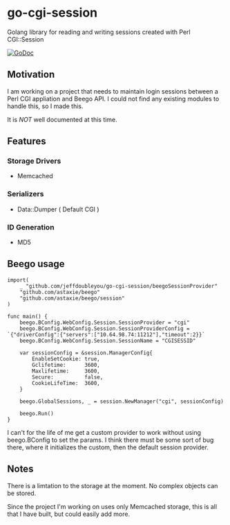 # go-cgi-session
Golang library for reading and writing sessions created with Perl CGI::Session

[![GoDoc](https://godoc.org/github.com/jeffdoubleyou/go-cgi-session?status.svg)](https://godoc.org/github.com/jeffdoubleyou/go-cgi-session)

## Motivation
I am working on a project that needs to maintain login sessions between a Perl CGI appliation and Beego API.  I could not find any existing modules to handle this, so I made this.

It is *NOT* well documented at this time.

## Features

### Storage Drivers

* Memcached

### Serializers

* Data::Dumper ( Default CGI )

### ID Generation

* MD5

## Beego usage

```
import(
	_ "github.com/jeffdoubleyou/go-cgi-session/beegoSessionProvider"
	"github.com/astaxie/beego"
	"github.com/astaxie/beego/session"
)

func main() {
	beego.BConfig.WebConfig.Session.SessionProvider = "cgi"
	beego.BConfig.WebConfig.Session.SessionProviderConfig = `{"driverConfig":{"servers":["10.64.98.74:11212"],"timeout":2}}`
	beego.BConfig.WebConfig.Session.SessionName = "CGISESSID"

	var sessionConfig = &session.ManagerConfig{
		EnableSetCookie: true,
		Gclifetime:      3600,
		Maxlifetime:     3600,
		Secure:          false,
		CookieLifeTime:  3600,
	}

	beego.GlobalSessions, _ = session.NewManager("cgi", sessionConfig)
	
	beego.Run()
}
```

I can't for the life of me get a custom provider to work without using beego.BConfig to set the params.  I think there must be some sort of bug there, where it initializes the custom, then the default session provider.

## Notes

There is a limtation to the storage at the moment.  No complex objects can be stored.

Since the project I'm working on uses only Memcached storage, this is all that I have built, but could easily add more.


